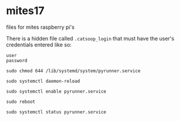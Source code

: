 # mites17
files for mites raspberry pi's

There is a hidden file called `.catsoop_login` that must have the user's credentials entered like so:

```
user
password
```


```
sudo chmod 644 /lib/systemd/system/pyrunner.service
```

```
sudo systemctl daemon-reload
```

```
sudo systemctl enable pyrunner.service
```


```
sudo reboot
```


```
sudo systemctl status pyrunner.service
```


